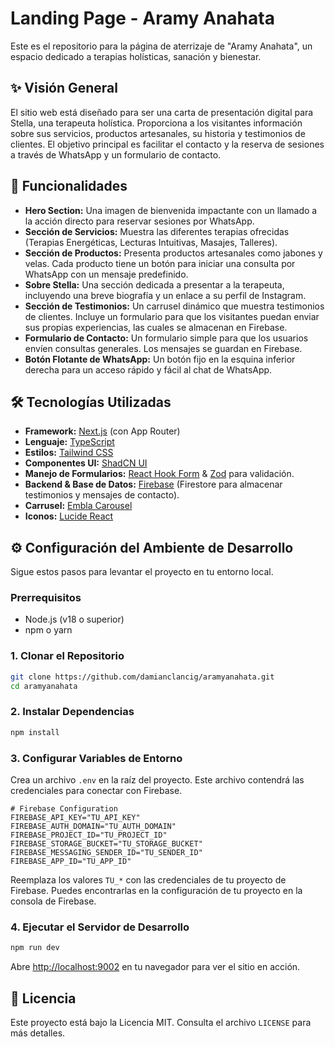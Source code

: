 # Landing Page - Aramy Anahata

Este es el repositorio para la página de aterrizaje de "Aramy Anahata", un espacio dedicado a terapias holísticas, sanación y bienestar.

## ✨ Visión General

El sitio web está diseñado para ser una carta de presentación digital para Stella, una terapeuta holística. Proporciona a los visitantes información sobre sus servicios, productos artesanales, su historia y testimonios de clientes. El objetivo principal es facilitar el contacto y la reserva de sesiones a través de WhatsApp y un formulario de contacto.

## 🚀 Funcionalidades

- **Hero Section:** Una imagen de bienvenida impactante con un llamado a la acción directo para reservar sesiones por WhatsApp.
- **Sección de Servicios:** Muestra las diferentes terapias ofrecidas (Terapias Energéticas, Lecturas Intuitivas, Masajes, Talleres).
- **Sección de Productos:** Presenta productos artesanales como jabones y velas. Cada producto tiene un botón para iniciar una consulta por WhatsApp con un mensaje predefinido.
- **Sobre Stella:** Una sección dedicada a presentar a la terapeuta, incluyendo una breve biografía y un enlace a su perfil de Instagram.
- **Sección de Testimonios:** Un carrusel dinámico que muestra testimonios de clientes. Incluye un formulario para que los visitantes puedan enviar sus propias experiencias, las cuales se almacenan en Firebase.
- **Formulario de Contacto:** Un formulario simple para que los usuarios envíen consultas generales. Los mensajes se guardan en Firebase.
- **Botón Flotante de WhatsApp:** Un botón fijo en la esquina inferior derecha para un acceso rápido y fácil al chat de WhatsApp.

## 🛠️ Tecnologías Utilizadas

- **Framework:** [Next.js](https://nextjs.org/) (con App Router)
- **Lenguaje:** [TypeScript](https://www.typescriptlang.org/)
- **Estilos:** [Tailwind CSS](https://tailwindcss.com/)
- **Componentes UI:** [ShadCN UI](https://ui.shadcn.com/)
- **Manejo de Formularios:** [React Hook Form](https://react-hook-form.com/) & [Zod](https://zod.dev/) para validación.
- **Backend & Base de Datos:** [Firebase](https://firebase.google.com/) (Firestore para almacenar testimonios y mensajes de contacto).
- **Carrusel:** [Embla Carousel](https://www.embla-carousel.com/)
- **Iconos:** [Lucide React](https://lucide.dev/guide/packages/lucide-react)

## ⚙️ Configuración del Ambiente de Desarrollo

Sigue estos pasos para levantar el proyecto en tu entorno local.

### Prerrequisitos

- Node.js (v18 o superior)
- npm o yarn

### 1. Clonar el Repositorio

```bash
git clone https://github.com/damianclancig/aramyanahata.git
cd aramyanahata
```

### 2. Instalar Dependencias

```bash
npm install
```

### 3. Configurar Variables de Entorno

Crea un archivo `.env` en la raíz del proyecto. Este archivo contendrá las credenciales para conectar con Firebase.

```
# Firebase Configuration
FIREBASE_API_KEY="TU_API_KEY"
FIREBASE_AUTH_DOMAIN="TU_AUTH_DOMAIN"
FIREBASE_PROJECT_ID="TU_PROJECT_ID"
FIREBASE_STORAGE_BUCKET="TU_STORAGE_BUCKET"
FIREBASE_MESSAGING_SENDER_ID="TU_SENDER_ID"
FIREBASE_APP_ID="TU_APP_ID"
```

Reemplaza los valores `TU_*` con las credenciales de tu proyecto de Firebase. Puedes encontrarlas en la configuración de tu proyecto en la consola de Firebase.

### 4. Ejecutar el Servidor de Desarrollo

```bash
npm run dev
```

Abre [http://localhost:9002](http://localhost:9002) en tu navegador para ver el sitio en acción.

## 📄 Licencia

Este proyecto está bajo la Licencia MIT. Consulta el archivo `LICENSE` para más detalles.
